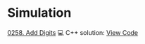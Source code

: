# Simulation


[0258. Add Digits](https://leetcode.com/problems/add-digits/)
💻 C++ solution: [View Code](../Problems/0258.Add-Digits/0258.Add-Digits.cpp)
